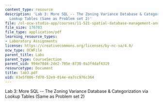 ```yaml
---
content_type: resource
description: 'Lab 3: More SQL -- The Zoning Variance Database & Categorization via
  Lookup Tables (Same as Problem set 2)'
file: /ol-ocw-studio-app/courses/11-521-spatial-database-management-and-advanced-geographic-information-systems-spring-2003/83e5f886fd7052e9014eea7cc976c364_lab3.pdf
file_size: 176703
file_type: application/pdf
learning_resource_types:
- Laboratory Assignments
license: https://creativecommons.org/licenses/by-nc-sa/4.0/
ocw_type: OCWFile
parent_title: Labs
parent_type: CourseSection
parent_uid: 994e78d4-2de2-705e-8738-0a3f4daf4319
resourcetype: Document
title: lab3.pdf
uid: 83e5f886-fd70-52e9-014e-ea7cc976c364
---
```

Lab 3: More SQL -- The Zoning Variance Database & Categorization via Lookup Tables (Same as Problem set 2)